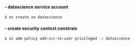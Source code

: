 #### - datascience service account
```bash
$ oc create sa datascience
```

#### - create security context constrain
```bash
$ oc adm policy add-scc-to-user privileged -z datascience
```